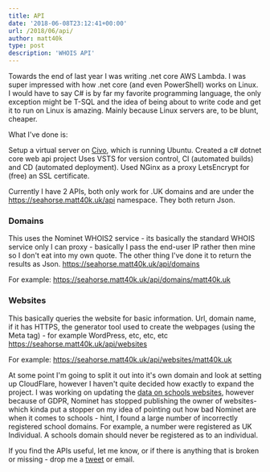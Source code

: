 ```yaml
---
title: API
date: '2018-06-08T23:12:41+00:00'
url: /2018/06/api/
author: matt40k
type: post
description: 'WHOIS API'
---
```

Towards the end of last year I was writing .net core AWS Lambda. I was super impressed with how .net core (and even PowerShell) works on Linux.
I would have to say C# is by far my favorite programming language, the only exception might be T-SQL and the idea of being about to write code and get it to run on Linux is amazing. Mainly because Linux servers are, to be blunt, cheaper.

What I've done is:

Setup a virtual server on <a href="//www.civo.com" target="_blank" rel="nofollow">Civo</a>, which is running Ubuntu.
Created a c# dotnet core web api project
Uses VSTS for version control, CI (automated builds) and CD (automated deployment).
Used NGinx as a proxy
LetsEncrypt for (free) an SSL certificate.

Currently I have 2 APIs, both only work for .UK domains and are under the https://seahorse.matt40k.uk/api namespace. They both return Json.

### Domains
This uses the Nominet WHOIS2 service - its basically the standard WHOIS service only I can proxy - basically I pass the end-user IP rather then mine so I don't eat into my own quote. The other thing I've done it to return the results as Json.
<a href="//seahorse.matt40k.uk/api/domains" target="_blank">https://seahorse.matt40k.uk/api/domains</a>

For example:
<a href="//seahorse.matt40k.uk/api/domains/matt40k.uk" target="_blank">https://seahorse.matt40k.uk/api/domains/matt40k.uk</a>

### Websites
This basically queries the website for basic information. Url, domain name, if it has HTTPS, the generator tool used to create the webpages (using the Meta tag) - for example WordPress, etc, etc, etc
<a href="//seahorse.matt40k.uk/api/websites" target="_blank">https://seahorse.matt40k.uk/api/websites</a>

For example:
<a href="//seahorse.matt40k.uk/api/websites/matt40k.uk" target="_blank">https://seahorse.matt40k.uk/api/websites/matt40k.uk</a>

At some point I'm going to split it out into it's own domain and look at setting up CloudFlare, however I haven't quite decided how exactly to expand the project. I was working on updating the <a href="https://github.com/matt40k/SchoolsWebsites-England">data on schools websites</a>, however because of GDPR, Nominet has stopped publishing the owner of websites- which kinda put a stopper on my idea of pointing out how bad Nominet are when it comes to schools - hint, I found a large number of incorrectly registered school domains. For example, a number were registered as UK Individual. A schools domain should never be registered as to an individual. 

If you find the APIs useful, let me know, or if there is anything that is broken or missing - drop me a <a href="//twitter.com/matt40k">tweet</a> or email.


